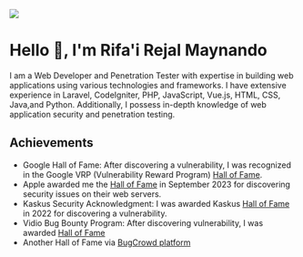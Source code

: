 ![](https://komarev.com/ghpvc/?username=RNando1337&label=Viewers&style=for-the-badge&color=dc143c)

Hello 👋, I'm Rifa'i Rejal Maynando 
======================================

I am a Web Developer and Penetration Tester with expertise in building web applications using various technologies and frameworks. I have extensive experience in Laravel, CodeIgniter, PHP, JavaScript, Vue.js, HTML, CSS, Java,and Python. Additionally, I possess in-depth knowledge of web application security and penetration testing.

Achievements
------------------------------------

- Google Hall of Fame: After discovering a vulnerability, I was recognized in the Google VRP (Vulnerability Reward Program) [Hall of Fame](https://bughunters.google.com/profile/595f4fd6-2fd6-44d9-ac07-95da7d171719).
- Apple awarded me the [Hall of Fame](https://support.apple.com/kb/HT201536) in September 2023 for discovering security issues on their web servers.
- Kaskus Security Acknowledgment: I was awarded Kaskus [Hall of Fame](https://bantuan.kaskus.co.id/hc/id/articles/360026355992-Hall-of-Fame) in 2022 for discovering a vulnerability.
- Vidio Bug Bounty Program: After discovering vulnerability, I was awarded [Hall of Fame](https://www.vidio.com/pages/vidio-bug-bounty-program)
- Another Hall of Fame via [BugCrowd platform](https://bugcrowd.com/RNando)
